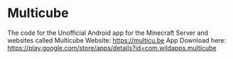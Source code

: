 Multicube
=========

The code for the Unofficial Android app for the Minecraft Server and websites called Multicube
Website: https://multicu.be
App Download here: https://play.google.com/store/apps/details?id=com.wildapps.multicube
